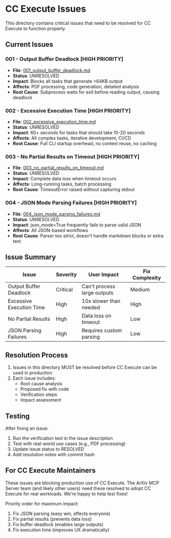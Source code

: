 # CC Execute Issues

This directory contains critical issues that need to be resolved for CC Execute to function properly.

## Current Issues

### 001 - Output Buffer Deadlock [HIGH PRIORITY]
- **File**: [001_output_buffer_deadlock.md](./001_output_buffer_deadlock.md)
- **Status**: UNRESOLVED
- **Impact**: Blocks all tasks that generate >64KB output
- **Affects**: PDF processing, code generation, detailed analysis
- **Root Cause**: Subprocess waits for exit before reading output, causing deadlock

### 002 - Excessive Execution Time [HIGH PRIORITY]
- **File**: [002_excessive_execution_time.md](./002_excessive_execution_time.md)
- **Status**: UNRESOLVED
- **Impact**: 60+ seconds for tasks that should take 10-20 seconds
- **Affects**: All complex tasks, iterative development, CI/CD
- **Root Cause**: Full CLI startup overhead, no context reuse, no caching

### 003 - No Partial Results on Timeout [HIGH PRIORITY]
- **File**: [003_no_partial_results_on_timeout.md](./003_no_partial_results_on_timeout.md)
- **Status**: UNRESOLVED
- **Impact**: Complete data loss when timeout occurs
- **Affects**: Long-running tasks, batch processing
- **Root Cause**: TimeoutError raised without capturing stdout

### 004 - JSON Mode Parsing Failures [HIGH PRIORITY]
- **File**: [004_json_mode_parsing_failures.md](./004_json_mode_parsing_failures.md)
- **Status**: UNRESOLVED
- **Impact**: json_mode=True frequently fails to parse valid JSON
- **Affects**: All JSON-based workflows
- **Root Cause**: Parser too strict, doesn't handle markdown blocks or extra text

## Issue Summary

| Issue | Severity | User Impact | Fix Complexity |
|-------|----------|-------------|----------------|
| Output Buffer Deadlock | Critical | Can't process large outputs | Medium |
| Excessive Execution Time | High | 10x slower than needed | High |
| No Partial Results | High | Data loss on timeout | Low |
| JSON Parsing Failures | High | Requires custom parsing | Low |

## Resolution Process

1. Issues in this directory MUST be resolved before CC Execute can be used in production
2. Each issue includes:
   - Root cause analysis
   - Proposed fix with code
   - Verification steps
   - Impact assessment

## Testing

After fixing an issue:
1. Run the verification test in the issue description
2. Test with real-world use cases (e.g., PDF processing)
3. Update issue status to RESOLVED
4. Add resolution notes with commit hash

## For CC Execute Maintainers

These issues are blocking production use of CC Execute. The ArXiv MCP Server team (and likely other users) need these resolved to adopt CC Execute for real workloads. We're happy to help test fixes!

Priority order for maximum impact:
1. Fix JSON parsing (easy win, affects everyone)
2. Fix partial results (prevents data loss)  
3. Fix buffer deadlock (enables large outputs)
4. Fix execution time (improves UX dramatically)